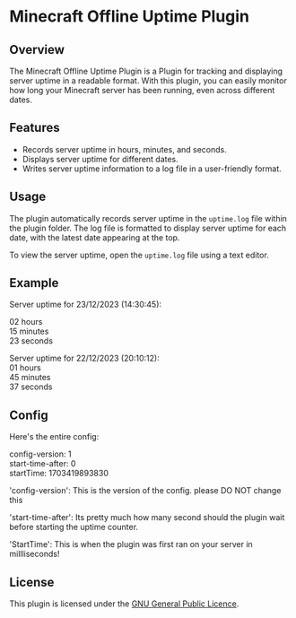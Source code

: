 # Minecraft Offline Uptime Plugin

## Overview

The Minecraft Offline Uptime Plugin is a Plugin for tracking and displaying server uptime in a readable format. With this plugin, you can easily monitor how long your Minecraft server has been running, even across different dates.

## Features

- Records server uptime in hours, minutes, and seconds.
- Displays server uptime for different dates.
- Writes server uptime information to a log file in a user-friendly format.

## Usage

The plugin automatically records server uptime in the `uptime.log` file within the plugin folder. The log file is formatted to display server uptime for each date, with the latest date appearing at the top.

To view the server uptime, open the `uptime.log` file using a text editor.

## Example

Server uptime for 23/12/2023 (14:30:45):<br>

02 hours<br>
15 minutes<br>
23 seconds<br>

Server uptime for 22/12/2023 (20:10:12):<br>
      01 hours<br>
     45 minutes<br>
     37 seconds<br>


## Config

Here's the entire config:


config-version: 1<br>
start-time-after: 0<br>
startTime: 1703419893830<br>

'config-version': This is the version of the config. please DO NOT change this

'start-time-after': Its pretty much how many second should the plugin wait before starting the uptime counter.

'StartTime': This is when the plugin was first ran on your server in millliseconds!

## License

This plugin is licensed under the [GNU General Public Licence](LICENSE).
